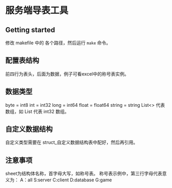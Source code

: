 # 服务端导表工具

## Getting started

修改 makefile 中的 各个路径，然后运行 `make` 命令。

## 配置表结构
前四行为表头，后面为数据，例子可看excel中的称号表实例。

## 数据类型

byte = int8
int = int32
long = int64
float = float64
string = string
List<> 代表数组，如  List<int> 代表 int32 数组。

## 自定义数据结构
自定义类型需要在 struct_自定义数据结构表中配好，然后再引用。

## 注意事项
sheet为结构体名称，首字母大写，如称号表。
称号表示例中，第三行字母代表意义为：
A：all 
S:server
C:client
D:database
G:game

